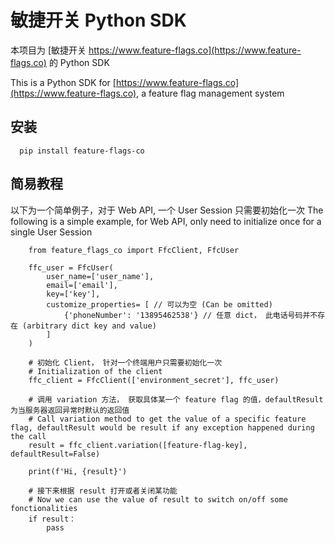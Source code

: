 # 敏捷开关 Python SDK 

本项目为 [敏捷开关 https://www.feature-flags.co](https://www.feature-flags.co) 的 Python SDK

This is a Python SDK for [https://www.feature-flags.co](https://www.feature-flags.co), a feature flag management system

## 安装

```
  pip install feature-flags-co
```

## 简易教程

以下为一个简单例子，对于 Web API, 一个 User Session 只需要初始化一次
The following is a simple example, for Web API, only need to initialize once for a single User Session

```
    from feature_flags_co import FfcClient, FfcUser
  
    ffc_user = FfcUser(
        user_name=['user_name'],
        email=['email'],
        key=['key'],
        customize_properties= [ // 可以为空 (Can be omitted)
            {'phoneNumber': '13895462538'} // 任意 dict， 此电话号码并不存在 (arbitrary dict key and value)
        ]
    )
    
    # 初始化 Client， 针对一个终端用户只需要初始化一次 
    # Initialization of the client
    ffc_client = FfcClient(['environment_secret'], ffc_user)
    
    # 调用 variation 方法， 获取具体某一个 feature flag 的值，defaultResult 为当服务器返回异常时默认的返回值
    # Call variation method to get the value of a specific feature flag, defaultResult would be result if any exception happened during the call
    result = ffc_client.variation([feature-flag-key], defaultResult=False)
    
    print(f'Hi, {result}')
    
    # 接下来根据 result 打开或者关闭某功能
    # Now we can use the value of result to switch on/off some fonctionalities
    if result：
        pass
        
```
